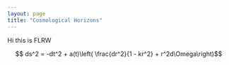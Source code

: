 ```yaml
---
layout: page
title: "Cosmological Horizons"
---
```


Hi this is FLRW

$$ ds^2 = -dt^2 + a(t)\left( \frac{dr^2}{1 - kr^2}  + r^2d\Omega\right)$$
